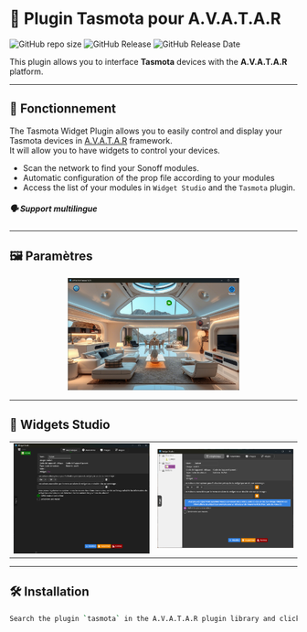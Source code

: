 
# 🔌 Plugin Tasmota pour A.V.A.T.A.R
![GitHub repo size](https://img.shields.io/github/repo-size/Domodom30/A.V.A.T.A.R-plugin-tasmota)
![GitHub Release](https://img.shields.io/badge/version-2.1.0-green)
![GitHub Release Date](https://img.shields.io/badge/Release_Date-26_mars_2025-yellow)


This plugin allows you to interface **Tasmota** devices with the **A.V.A.T.A.R** platform.

---

## 🧠 Fonctionnement

The Tasmota Widget Plugin allows you to easily control and display your Tasmota devices in [A.V.A.T.A.R](https://github.com/Avatar-Home-Automation) framework.  
It will allow you to have widgets to control your devices.

- Scan the network to find your Sonoff modules.
- Automatic configuration of the prop file according to your modules
- Access the list of your modules in `Widget Studio` and the `Tasmota` plugin.
  
##### 🗣️ Support multilingue

---

## 🖼️ Paramètres

<p align="center"><img src="./tasmota/assets/images/docs/ava-ia.png" width="300"/></p>

---

## 🧩 Widgets Studio

<table style="width: 100%; table-layout: fixed;">
  <tr>
   <td style="text-align: center;">
     <img src="./tasmota/assets/images/docs/ws-1.png" width="250" alt="pluginStudio"/><br>
    </td>
    <td style="text-align: center;">
      <img src="./tasmota/assets/images/docs/ws-2.png" width="250" alt="pluginStudio"/><br>
    </td>
  </tr>
</table>

---

## 🛠️ Installation

```bash
Search the plugin `tasmota` in the A.V.A.T.A.R plugin library and click `install`.
```



